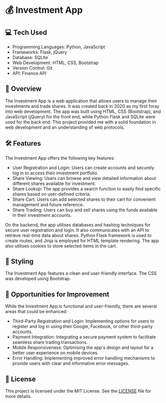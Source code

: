 # :moneybag: Investment App

## :computer: Tech Used

- Programming Languages: Python, JavaScript
- Frameworks: Flask, jQuery
- Database: SQLite
- Web Development: HTML, CSS, Bootstrap
- Version Control: Git
- API: Finance API

## :page_facing_up: Overview

The Investment App is a web application that allows users to manage their investments and trade shares. It was created back in 2020 as my first foray into web development. The app was built using HTML, CSS (Bootstrap), and JavaScript (jQuery) for the front end, while Python Flask and SQLite were used for the back end. This project provided me with a solid foundation in web development and an understanding of web protocols.

## :hammer_and_wrench: Features

The Investment App offers the following key features:

- User Registration and Login: Users can create accounts and securely log in to access their investment portfolio.
- Share Viewing: Users can browse and view detailed information about different shares available for investment.
- Share Lookup: The app provides a search function to easily find specific shares based on user-defined criteria.
- Share Cart: Users can add selected shares to their cart for convenient management and future reference.
- Share Trading: Users can buy and sell shares using the funds available in their investment accounts.

On the backend, the app utilises databases and hashing techniques for secure user registration and login. It also communicates with an API to retrieve real-time data about shares. Python Flask framework is used to create routes, and Jinja is employed for HTML template rendering. The app also utilises cookies to store selected items in the cart.

## :art: Styling

The Investment App features a clean and user-friendly interface. The CSS was developed using Bootstrap. 

## :rocket: Opportunities for Improvement

While the Investment App is functional and user-friendly, there are several areas that could be enhanced:

- Third-Party Registration and Login: Implementing options for users to register and log in using their Google, Facebook, or other third-party accounts.
- Payment Integration: Integrating a secure payment system to facilitate seamless share trading transactions.
- Mobile Responsiveness: Optimising the app's design and layout for a better user experience on mobile devices.
- Error Handling: Implementing improved error handling mechanisms to provide users with clear and informative error messages.

## :page_with_curl: License

This project is licensed under the MIT License. See the [LICENSE](LICENSE) file for more details.
